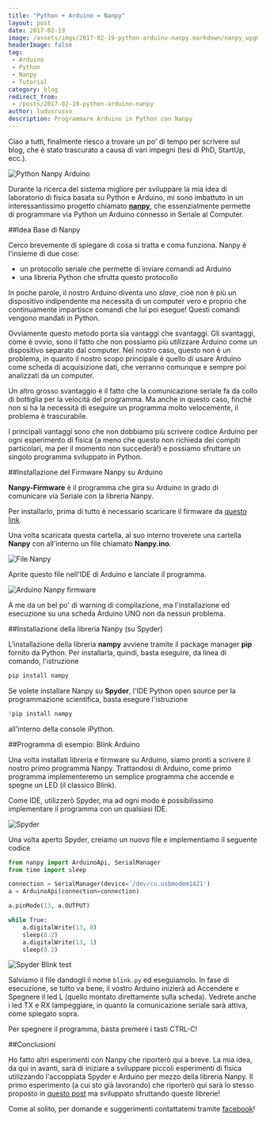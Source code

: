 ```yaml
---
title: "Python + Arduino = Nanpy"
layout: post
date: 2017-02-19
image: /assets/imgs/2017-02-19-python-arduino-nanpy.markdown/nanpy_wyg6az.png
headerImage: false
tag:
 - Arduino
 - Python
 - Nanpy
 - Tutorial
category: blog
redirect_from:
 - /posts/2017-02-19-python-arduino-nanpy
author: ludusrusso
description: Programmare Arduino in Python con Nanpy
---
```


Ciao a tutti, finalmente riesco a trovare un po' di tempo per scrivere sul blog, che è stato trascurato a causa di vari impegni (tesi di PhD, StartUp, ecc.).

![Python Nanpy Arduino](/assets/imgs/2017-02-19-python-arduino-nanpy.markdown/nanpy_wyg6az.png)

Durante la ricerca del sistema migliore per sviluppare la mia idea di laboratorio di fisica basata su Python e Arduino, mi sono imbattuto in un interessantissimo progetto chiamato [**nanpy**](https://github.com/nanpy/nanpy), che essenzialmente permette di programmare via Python un Arduino connesso in Seriale al Computer.

##Idea Base di Nanpy

Cerco brevemente di spiegare di cosa si tratta e coma funziona. Nanpy è l'insieme di due cose:

 - un protocollo seriale che permette di inviare comandi ad Arduino
 - una libreria Python che sfrutta questo protocollo

In poche parole, il nostro Arduino diventa uno *slave*, cioè non è più un dispositivo indipendente ma necessita di un computer vero e proprio che continuamente impartisce comandi che lui poi esegue! Questi comandi vengono mandati in Python.
 
Ovviamente questo metodo porta sia vantaggi che svantaggi. Gli svantaggi, come è ovvio, sono il fatto che non possiamo più utilizzare Arduino come un dispositivo separato dal computer. Nel nostro caso, questo non è un problema, in quanto il nostro scopo principale è quello di usare Arduino come scheda di acquisizione dati, che verranno comunque e sempre poi analizzati da un computer.

Un altro grosso svantaggio è il fatto che la comunicazione seriale fa da collo di bottiglia per la velocità del programma. Ma anche in questo caso, finchè non si ha la necessità di eseguire un programma molto velocemente, il problema è trascurabile.

I principali vantaggi sono che non dobbiamo più scrivere codice Arduino per ogni esperimento di fisica (a meno che questo non richieda dei compiti particolari, ma per il momento non succederà!) e possiamo sfruttare un singolo programma sviluppato in Python.

##Installazione del Firmware Nanpy su Arduino

**Nanpy-Firmware** è il programma che gira su Arduino in grado di comunicare via Seriale con la libreria Nanpy.

Per installarlo, prima di tutto è necessario scaricare il firmware da [questo link](https://github.com/nanpy/nanpy-firmware). 

Una volta scaricata questa cartella, al suo interno troverete una cartella **Nanpy** con all'interno un file chiamato **Nanpy.ino**. 

![File Nanpy](/assets/imgs/2017-02-19-python-arduino-nanpy.markdown/Schermata_2017-02-19_alle_20.12.23_jgk8o4.png)

Aprite questo file nell'IDE di Arduino e lanciate il programma.

![Arduino Nanpy firmware](/assets/imgs/2017-02-19-python-arduino-nanpy.markdown/Schermata_2017-02-19_alle_20.12.43_eahnpl.png)

A me da un bel po' di warning di compilazione, ma l'installazione ed esecuzione su una scheda Arduino UNO non da nessun problema.

##Installazione della libreria Nanpy (su Spyder)

L'installazione della libreria **nampy** avviene tramite il package manager **pip** fornito da Python. Per installarla, quindi, basta eseguire, da linea di comando, l'istruzione

```bash
pip install nampy
```

Se volete installare Nanpy su **Spyder**, l'IDE Python open source per la programmazione scientifica, basta esegure l'istruzione

```python
!pip install nampy
```

all'interno della console iPython.


##Programma di esempio: Blink Arduino

Una volta installati libreria e firmware su Arduino, siamo pronti a scrivere il nostro primo programma Nanpy. Trattandosi di Arduino, come primo programma implementeremo un semplice programma che accende e spegne un LED (il classico Blink).

Come IDE, utilizzerò Spyder, ma ad ogni modo è possibilissimo implementare il programma con un qualsiasi IDE.

![Spyder](/assets/imgs/2017-02-19-python-arduino-nanpy.markdown/Schermata_2017-02-19_alle_20.00.20_hljq5v.png)

Una volta aperto Spyder, creiamo un nuovo file e implementiamo il seguente codice

```python
from nanpy import ArduinoApi, SerialManager
from time import sleep

connection = SerialManager(device='/dev/cu.usbmodem1421')
a = ArduinoApi(connection=connection)

a.pinMode(13, a.OUTPUT)

while True:
    a.digitalWrite(13, 0)
    sleep(0.2)
    a.digitalWrite(13, 1)
    sleep(0.2)
```

![Spyder Blink test](/assets/imgs/2017-02-19-python-arduino-nanpy.markdown/Schermata_2017-02-19_alle_20.04.46_xku6pa.png)

Salviamo il file dandogli il nome `blink.py` ed eseguiamolo. In fase di esecuzione, se tutto va bene, il vostro Arduino inizierà ad Accendere e Spegnere il led L (quello montato direttamente sulla scheda). Vedrete anche i led TX e RX lampeggiare, in quanto la comunicazione seriale sarà attiva, come spiegato sopra.

Per spegnere il programma, basta premere i tasti CTRL-C!

##Conclusioni

Ho fatto altri esperimenti con Nanpy che riporterò qui a breve. La mia idea, da qui in avanti, sarà di iniziare a sviluppare piccoli esperimenti di fisica utilizzando l'accoppiata Spyder e Arduino per mezzo della libreria Nanpy. Il primo esperimento (a cui sto già lavorando) che riporterò qui sarà lo stesso proposto in [questo post](http://www.ludusrusso.cc/posts/2017-01-04-arduino-python-lab-fisica-1) ma sviluppato sfruttando queste librerie!

Come al solito, per domande e suggerimenti contattatemi tramite [facebook](https://www.facebook.com/ludusrusso.cc/?fref=ts)!
